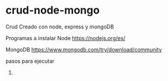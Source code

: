 # crud-node-mongo
Crud Creado con node, express y mongoDB

Programas a instalar
Node
https://nodejs.org/es/

MongoDB
https://www.mongodb.com/try/download/community

pasos para ejecutar

1. 